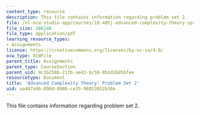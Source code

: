 ```yaml
---
content_type: resource
description: This file contains information regarding problem set 2.
file: /ol-ocw-studio-app/courses/18-405j-advanced-complexity-theory-spring-2016/aa487a9b898d0986ce3598823832b30a_MIT18_405JS16_pset2.pdf
file_size: 266146
file_type: application/pdf
learning_resource_types:
- Assignments
license: https://creativecommons.org/licenses/by-nc-sa/4.0/
ocw_type: OCWFile
parent_title: Assignments
parent_type: CourseSection
parent_uid: 9c1b258b-21fb-ae43-bc58-8b1d1b85bfee
resourcetype: Document
title: 'Advanced Complexity Theory: Problem Set 2'
uid: aa487a9b-898d-0986-ce35-98823832b30a
---
```

This file contains information regarding problem set 2.
